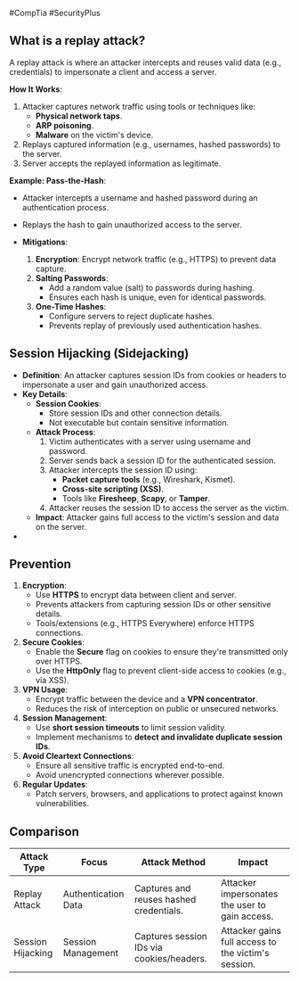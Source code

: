 #CompTia #SecurityPlus 
## What is a replay attack?
A replay attack is where an attacker intercepts and reuses valid data (e.g., credentials) to impersonate a client and access a server.

**How It Works**:

1. Attacker captures network traffic using tools or techniques like:
    - **Physical network taps**.
    - **ARP poisoning**.
    - **Malware** on the victim's device.
2. Replays captured information (e.g., usernames, hashed passwords) to the server.
3. Server accepts the replayed information as legitimate.

**Example: 
Pass-the-Hash**:
- Attacker intercepts a username and hashed password during an authentication process.
- Replays the hash to gain unauthorized access to the server.

- **Mitigations**:
    1. **Encryption**: Encrypt network traffic (e.g., HTTPS) to prevent data capture.
    2. **Salting Passwords**:
        - Add a random value (salt) to passwords during hashing.
        - Ensures each hash is unique, even for identical passwords.
    3. **One-Time Hashes**:
        - Configure servers to reject duplicate hashes.
        - Prevents replay of previously used authentication hashes.
## Session Hijacking (Sidejacking)

- **Definition**: An attacker captures session IDs from cookies or headers to impersonate a user and gain unauthorized access.
- **Key Details**:
    - **Session Cookies**:
        - Store session IDs and other connection details.
        - Not executable but contain sensitive information.
    - **Attack Process**:
        1. Victim authenticates with a server using username and password.
        2. Server sends back a session ID for the authenticated session.
        3. Attacker intercepts the session ID using:
            - **Packet capture tools** (e.g., Wireshark, Kismet).
            - **Cross-site scripting (XSS)**.
            - Tools like **Firesheep**, **Scapy**, or **Tamper**.
        4. Attacker reuses the session ID to access the server as the victim.
    - **Impact**: Attacker gains full access to the victim's session and data on the server.
- 
## Prevention
1. **Encryption**:
    - Use **HTTPS** to encrypt data between client and server.
    - Prevents attackers from capturing session IDs or other sensitive details.
    - Tools/extensions (e.g., HTTPS Everywhere) enforce HTTPS connections.
2. **Secure Cookies**:
    - Enable the **Secure** flag on cookies to ensure they're transmitted only over HTTPS.
    - Use the **HttpOnly** flag to prevent client-side access to cookies (e.g., via XSS).
3. **VPN Usage**:
    - Encrypt traffic between the device and a **VPN concentrator**.
    - Reduces the risk of interception on public or unsecured networks.
4. **Session Management**:
    - Use **short session timeouts** to limit session validity.
    - Implement mechanisms to **detect and invalidate duplicate session IDs**.
5. **Avoid Cleartext Connections**:
    - Ensure all sensitive traffic is encrypted end-to-end.
    - Avoid unencrypted connections wherever possible.
6. **Regular Updates**:
    - Patch servers, browsers, and applications to protect against known vulnerabilities.

##  Comparison










| **Attack Type**   | **Focus**           | **Attack Method**                         | **Impact**                                          |
| ----------------- | ------------------- | ----------------------------------------- | --------------------------------------------------- |
| Replay Attack     | Authentication Data | Captures and reuses hashed credentials.   | Attacker impersonates the user to gain access.      |
| Session Hijacking | Session Management  | Captures session IDs via cookies/headers. | Attacker gains full access to the victim's session. |